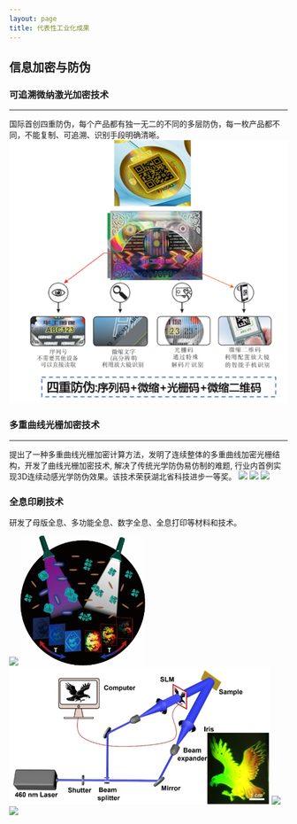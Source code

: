 ```yaml
---
layout: page
title: 代表性工业化成果
---
```

<!--
 * @Author: Conghao Wong
 * @Date: 2023-03-08 19:13:03
 * @LastEditors: shuoye
 * @LastEditTime: 2023-03-11 21:10:29
 * @Description: file content
 * @Github: https://cocoon2wong.github.io
 * Copyright 2023 Conghao Wong, All Rights Reserved.
-->


## 信息加密与防伪

### 可追溯微纳激光加密技术
---

国际首创四重防伪，每个产品都有独一无二的不同的多层防伪，每一枚产品都不同，不能复制、可追溯、识别手段明确清晰。
<img src="/assets/img/industry/5-1.png">

### 多重曲线光栅加密技术
---

提出了一种多重曲线光栅加密计算方法，发明了连续整体的多重曲线加密光栅结构，开发了曲线光栅加密技术, 解决了传统光学防伪易仿制的难题, 行业内首例实现3D连续动感光学防伪效果。该技术荣获湖北省科技进步一等奖。
<img src="/assets/img/industry/5-2.png">
<img src="/assets/img/industry/5-3.png">
<img src="/assets/img/industry/5-4.png">



### 全息印刷技术

研发了母版全息、多功能全息、数字全息、全息打印等材料和技术。

<img src="/assets/img/industry/5-5.png">
<img src="/assets/img/industry/5-6.png">
<img src="/assets/img/industry/5-7.png">
<img src="/assets/img/industry/5-8.png">
<img src="/assets/img/industry/5-9.png">
